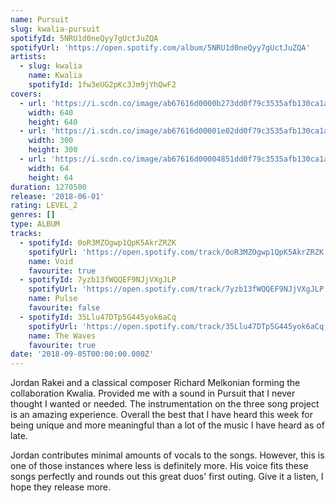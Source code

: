 ```yaml
---
name: Pursuit
slug: kwalia-pursuit
spotifyId: 5NRU1d0neQyy7gUctJuZQA
spotifyUrl: 'https://open.spotify.com/album/5NRU1d0neQyy7gUctJuZQA'
artists:
  - slug: kwalia
    name: Kwalia
    spotifyId: 1fw3eUG2pKc3Jm9jYhQwF2
covers:
  - url: 'https://i.scdn.co/image/ab67616d0000b273dd0f79c3535afb130ca1a45e'
    width: 640
    height: 640
  - url: 'https://i.scdn.co/image/ab67616d00001e02dd0f79c3535afb130ca1a45e'
    width: 300
    height: 300
  - url: 'https://i.scdn.co/image/ab67616d00004851dd0f79c3535afb130ca1a45e'
    width: 64
    height: 64
duration: 1270500
release: '2018-06-01'
rating: LEVEL_2
genres: []
type: ALBUM
tracks:
  - spotifyId: 0oR3MZOgwp1QpK5AkrZRZK
    spotifyUrl: 'https://open.spotify.com/track/0oR3MZOgwp1QpK5AkrZRZK'
    name: Void
    favourite: true
  - spotifyId: 7yzb13fWQQEF9NJjVXgJLP
    spotifyUrl: 'https://open.spotify.com/track/7yzb13fWQQEF9NJjVXgJLP'
    name: Pulse
    favourite: false
  - spotifyId: 35Llu47DTp5G445yok6aCq
    spotifyUrl: 'https://open.spotify.com/track/35Llu47DTp5G445yok6aCq'
    name: The Waves
    favourite: true
date: '2018-09-05T00:00:00.000Z'
---
```

Jordan Rakei and a classical composer Richard Melkonian forming the collaboration Kwalia.
Provided me with a sound in Pursuit that I never thought I wanted or needed. The
instrumentation on the three song project is an amazing experience. Overall the best that
I have heard this week for being unique and more meaningful than a lot of the music I have
heard as of late.

Jordan contributes minimal amounts of vocals to the songs. However, this is one of those
instances where less is definitely more. His voice fits these songs perfectly and rounds
out this great duos' first outing. Give it a listen, I hope they release more.

